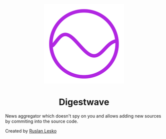 <p align="center">
  <img 
    src="https://github.com/ruslanlesko/digestwave/raw/main/logo/main.png" 
    alt="Digestwave logo"
    width="256"
    height="256"
  />
</p>

<h1 align="center">Digestwave</h1>

News aggregator which doesn't spy on you and allows adding new sources by commiting into the source code.

Created by [Ruslan Lesko](https://leskor.com)